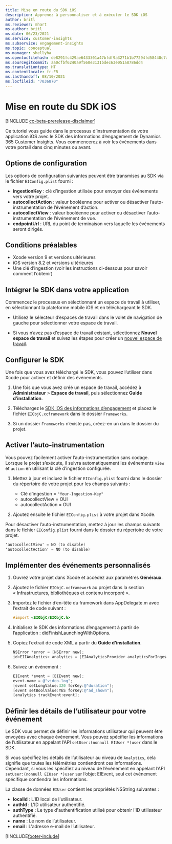 ```yaml
---
title: Mise en route du SDK iOS
description: Apprenez à personnaliser et à exécuter le SDK iOS
author: britl
ms.reviewer: mhart
ms.author: britl
ms.date: 06/23/2021
ms.service: customer-insights
ms.subservice: engagement-insights
ms.topic: conceptual
ms.manager: shellyha
ms.openlocfilehash: de8291fc429ae6433301a47bfdf9a3271b1b77294fd58448c7aa6bd0783edc97
ms.sourcegitcommit: aa0cfbf6240a9f560e3131bdec63e051a8786dd4
ms.translationtype: HT
ms.contentlocale: fr-FR
ms.lasthandoff: 08/10/2021
ms.locfileid: "7036870"
---
```

# <a name="get-started-with-the-ios-sdk"></a>Mise en route du SDK iOS

[!INCLUDE [cc-beta-prerelease-disclaimer](includes/cc-beta-prerelease-disclaimer.md)]

Ce tutoriel vous guide dans le processus d’instrumentation de votre application iOS avec le SDK des informations d’engagement de Dynamics 365 Customer Insights. Vous commencerez à voir les événements dans votre portail dans cinq minutes ou avant.

## <a name="configuration-options"></a>Options de configuration

Les options de configuration suivantes peuvent être transmises au SDK via le fichier `EIConfig.plist` fourni :

- **ingestionKey** : clé d’ingestion utilisée pour envoyer des événements vers votre projet.
- **autocollectAction** : valeur booléenne pour activer ou désactiver l’auto-instrumentation de l’événement d’action.
- **autocollectView** : valeur booléenne pour activer ou désactiver l’auto-instrumentation de l’événement de vue.
- **endpointUrl** : URL du point de terminaison vers laquelle les événements seront dirigés.

## <a name="prerequisites"></a>Conditions préalables

- Xcode version 9 et versions ultérieures
- iOS version 8.2 et versions ultérieures
- Une clé d’ingestion (voir les instructions ci-dessous pour savoir comment l’obtenir)

## <a name="integrate-the-sdk-into-your-application"></a>Intégrer le SDK dans votre application

Commencez le processus en sélectionnant un espace de travail à utiliser, en sélectionnant la plateforme mobile iOS et en téléchargeant le SDK.

- Utilisez le sélecteur d’espaces de travail dans le volet de navigation de gauche pour sélectionner votre espace de travail.

- Si vous n’avez pas d’espace de travail existant, sélectionnez **Nouvel espace de travail** et suivez les étapes pour créer un [nouvel espace de travail](create-workspace.md).

## <a name="configure-the-sdk"></a>Configurer le SDK

Une fois que vous avez téléchargé le SDK, vous pouvez l’utiliser dans Xcode pour activer et définir des événements.

1. Une fois que vous avez créé un espace de travail, accédez à **Administrateur** > **Espace de travail**, puis sélectionnez **Guide d’installation**.

1. Téléchargez le [SDK iOS des informations d’engagement](https://download.pi.dynamics.com/sdk/EI-SDKs/ei-ios-sdk.zip) et placez le fichier `EIObjC.xcframework` dans le dossier `Frameworks`.

1. Si un dossier `Frameworks` n’existe pas, créez-en un dans le dossier du projet.

## <a name="enable-auto-instrumentation"></a>Activer l’auto-instrumentation
 
Vous pouvez facilement activer l’auto-instrumentation sans codage. Lorsque le projet s’exécute, il suivra automatiquement les événements `view` et `action` en utilisant la clé d’ingestion configurée. 

1. Mettez à jour et incluez le fichier `EIConfig.plist` fourni dans le dossier du répertoire de votre projet pour les champs suivants :
    - Clé d’ingestion = `"Your-Ingestion-Key"`
    - autocollectView = OUI
    - autocollectAction = OUI

2. Ajoutez ensuite le fichier `EIConfig.plist` à votre projet dans Xcode. 



Pour désactiver l’auto-instrumentation, mettez à jour les champs suivants dans le fichier `EIConfig.plist` fourni dans le dossier du répertoire de votre projet. 

```objectivec
'autocollectView' = NO (to disable)
'autocollectAction' = NO (to disable)
```


## <a name="implement-custom-events"></a>Implémenter des événements personnalisés

1. Ouvrez votre projet dans Xcode et accédez aux paramètres **Généraux**. 
1. Ajoutez le fichier `EIObjC.xcframework` au projet dans la section « Infrastructures, bibliothèques et contenu incorporé ».

1. Importez le fichier d’en-tête du framework dans AppDelegate.m avec l’extrait de code suivant :

    ```objectivec
    #import <EIObjC/EIObjC.h>
    ```

1. Initialisez le SDK des informations d’engagement à partir de l’application : didFinishLaunchingWithOptions.
1. Copiez l’extrait de code XML à partir du **Guide d’installation**.

    ```objectivec
    NSError *error = [NSError new];
    id<EIIAnalytics> analytics = [EIAnalyticsProvider analyticsForIngestionKey:nil error:&error];
    ```

1. Suivez un événement :

    ```objectivec
    EIEvent *event = [EIEvent new];
    event.name = @"video.log";
    [event setLongValue:320 forKey:@"duration"];
    [event setBoolValue:YES forKey:@"ad_shown"];
    [analytics trackEvent:event];
    ```

## <a name="set-user-details-for-your-event"></a>Définir les détails de l’utilisateur pour votre événement

Le SDK vous permet de définir les informations utilisateur qui peuvent être envoyées avec chaque événement. Vous pouvez spécifier les informations de l’utilisateur en appelant l’API `setUser:(nonnull EIUser *)user` dans le SDK.

Si vous spécifiez les détails de l’utilisateur au niveau de `Analytics`, cela signifie que toutes les télémétries contiendront ces informations. Cependant, si vous les spécifiez au niveau de l’événement en appelant l’API `setUser:(nonnull EIUser *)user` sur l’objet EIEvent, seul cet événement spécifique contiendra les informations.

La classe de données `EIUser` contient les propriétés NSString suivantes :

- **localId** : L'ID local de l'utilisateur.
- **authId** : L'ID utilisateur authentifié.
- **authType** : Le type d'authentification utilisé pour obtenir l'ID utilisateur authentifié.
- **name** : Le nom de l’utilisateur.
- **email** : L'adresse e-mail de l’utilisateur.


[!INCLUDE[footer-include](../includes/footer-banner.md)]
